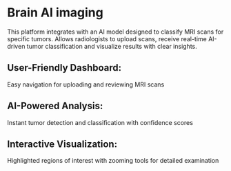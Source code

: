 # Brain AI imaging
This platform integrates with an AI model designed to classify MRI scans for specific tumors. Allows radiologists to upload scans, receive real-time AI-driven tumor classification and visualize results with clear insights.

## User-Friendly Dashboard:
Easy navigation for uploading and reviewing MRI scans

## AI-Powered Analysis:
Instant tumor detection and classification with confidence scores

## Interactive Visualization:
Highlighted regions of interest with zooming tools for detailed examination
